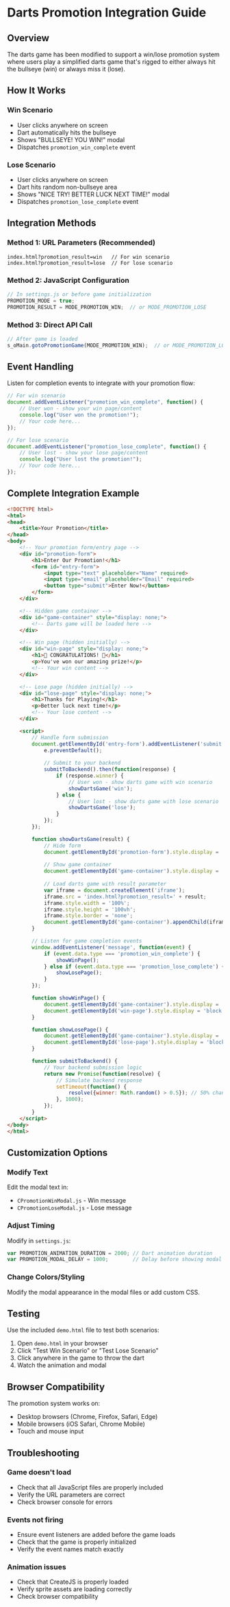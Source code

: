 # Darts Promotion Integration Guide

## Overview
The darts game has been modified to support a win/lose promotion system where users play a simplified darts game that's rigged to either always hit the bullseye (win) or always miss it (lose).

## How It Works

### Win Scenario
- User clicks anywhere on screen
- Dart automatically hits the bullseye
- Shows "BULLSEYE! YOU WIN!" modal
- Dispatches `promotion_win_complete` event

### Lose Scenario  
- User clicks anywhere on screen
- Dart hits random non-bullseye area
- Shows "NICE TRY! BETTER LUCK NEXT TIME!" modal
- Dispatches `promotion_lose_complete` event

## Integration Methods

### Method 1: URL Parameters (Recommended)
```
index.html?promotion_result=win   // For win scenario
index.html?promotion_result=lose  // For lose scenario
```

### Method 2: JavaScript Configuration
```javascript
// In settings.js or before game initialization
PROMOTION_MODE = true;
PROMOTION_RESULT = MODE_PROMOTION_WIN;  // or MODE_PROMOTION_LOSE
```

### Method 3: Direct API Call
```javascript
// After game is loaded
s_oMain.gotoPromotionGame(MODE_PROMOTION_WIN);  // or MODE_PROMOTION_LOSE
```

## Event Handling

Listen for completion events to integrate with your promotion flow:

```javascript
// For win scenario
document.addEventListener("promotion_win_complete", function() {
    // User won - show your win page/content
    console.log("User won the promotion!");
    // Your code here...
});

// For lose scenario  
document.addEventListener("promotion_lose_complete", function() {
    // User lost - show your lose page/content
    console.log("User lost the promotion!");
    // Your code here...
});
```

## Complete Integration Example

```html
<!DOCTYPE html>
<html>
<head>
    <title>Your Promotion</title>
</head>
<body>
    <!-- Your promotion form/entry page -->
    <div id="promotion-form">
        <h1>Enter Our Promotion!</h1>
        <form id="entry-form">
            <input type="text" placeholder="Name" required>
            <input type="email" placeholder="Email" required>
            <button type="submit">Enter Now!</button>
        </form>
    </div>

    <!-- Hidden game container -->
    <div id="game-container" style="display: none;">
        <!-- Darts game will be loaded here -->
    </div>

    <!-- Win page (hidden initially) -->
    <div id="win-page" style="display: none;">
        <h1>🎉 CONGRATULATIONS! 🎉</h1>
        <p>You've won our amazing prize!</p>
        <!-- Your win content -->
    </div>

    <!-- Lose page (hidden initially) -->
    <div id="lose-page" style="display: none;">
        <h1>Thanks for Playing!</h1>
        <p>Better luck next time!</p>
        <!-- Your lose content -->
    </div>

    <script>
        // Handle form submission
        document.getElementById('entry-form').addEventListener('submit', function(e) {
            e.preventDefault();
            
            // Submit to your backend
            submitToBackend().then(function(response) {
                if (response.winner) {
                    // User won - show darts game with win scenario
                    showDartsGame('win');
                } else {
                    // User lost - show darts game with lose scenario  
                    showDartsGame('lose');
                }
            });
        });

        function showDartsGame(result) {
            // Hide form
            document.getElementById('promotion-form').style.display = 'none';
            
            // Show game container
            document.getElementById('game-container').style.display = 'block';
            
            // Load darts game with result parameter
            var iframe = document.createElement('iframe');
            iframe.src = 'index.html?promotion_result=' + result;
            iframe.style.width = '100%';
            iframe.style.height = '100vh';
            iframe.style.border = 'none';
            document.getElementById('game-container').appendChild(iframe);
        }

        // Listen for game completion events
        window.addEventListener('message', function(event) {
            if (event.data.type === 'promotion_win_complete') {
                showWinPage();
            } else if (event.data.type === 'promotion_lose_complete') {
                showLosePage();
            }
        });

        function showWinPage() {
            document.getElementById('game-container').style.display = 'none';
            document.getElementById('win-page').style.display = 'block';
        }

        function showLosePage() {
            document.getElementById('game-container').style.display = 'none';
            document.getElementById('lose-page').style.display = 'block';
        }

        function submitToBackend() {
            // Your backend submission logic
            return new Promise(function(resolve) {
                // Simulate backend response
                setTimeout(function() {
                    resolve({winner: Math.random() > 0.5}); // 50% chance of winning
                }, 1000);
            });
        }
    </script>
</body>
</html>
```

## Customization Options

### Modify Text
Edit the modal text in:
- `CPromotionWinModal.js` - Win message
- `CPromotionLoseModal.js` - Lose message

### Adjust Timing
Modify in `settings.js`:
```javascript
var PROMOTION_ANIMATION_DURATION = 2000; // Dart animation duration
var PROMOTION_MODAL_DELAY = 1000;        // Delay before showing modal
```

### Change Colors/Styling
Modify the modal appearance in the modal files or add custom CSS.

## Testing

Use the included `demo.html` file to test both scenarios:
1. Open `demo.html` in your browser
2. Click "Test Win Scenario" or "Test Lose Scenario"
3. Click anywhere in the game to throw the dart
4. Watch the animation and modal

## Browser Compatibility

The promotion system works on:
- Desktop browsers (Chrome, Firefox, Safari, Edge)
- Mobile browsers (iOS Safari, Chrome Mobile)
- Touch and mouse input

## Troubleshooting

### Game doesn't load
- Check that all JavaScript files are properly included
- Verify the URL parameters are correct
- Check browser console for errors

### Events not firing
- Ensure event listeners are added before the game loads
- Check that the game is properly initialized
- Verify the event names match exactly

### Animation issues
- Check that CreateJS is properly loaded
- Verify sprite assets are loading correctly
- Check browser compatibility 